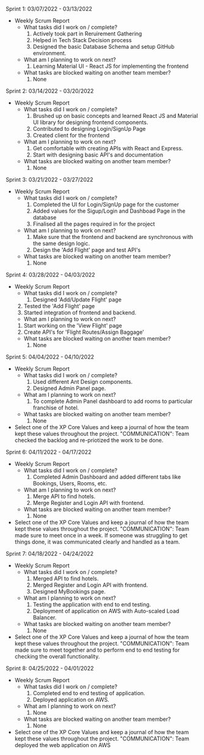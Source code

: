Sprint 1: 03/07/2022 - 03/13/2022
- Weekly Scrum Report
	- What tasks did I work on / complete?
		1. Actively took part in Reruirement Gathering
		2. Helped in Tech Stack Decision process
		3. Designed the basic Database Schema and setup GitHub environment.
	- What am I planning to work on next?
		1. Learning Material UI - React JS for implementing the frontend
	- What tasks are blocked waiting on another team member?
		1. None


Sprint 2: 03/14/2022 - 03/20/2022
- Weekly Scrum Report
	- What tasks did I work on / complete?
		1. Brushed up on basic concepts and learned React JS and Material UI library for designing frontend components.
		2. Contributed to designing Login/SignUp Page
		3. Created client for the frontend
	- What am I planning to work on next?
		1. Get comfortable with creating APIs with React and Express.
		2. Start with designing basic API's and documentation
	- What tasks are blocked waiting on another team member?
		1. None


Sprint 3: 03/21/2022 - 03/27/2022
- Weekly Scrum Report
	- What tasks did I work on / complete?
		1. Completed the UI for Login/SignUp page for the customer
		2. Added values for the Sigup/Login and Dashboad Page in the database
		3. Finalised all the pages required in for the project
	- What am I planning to work on next?
		1. Make sure that the frontend and backend are synchronous with the same design logic.
		2. Design the 'Add Flight' page and test API's
	- What tasks are blocked waiting on another team member?
		1. None
 

Sprint 4: 03/28/2022 - 04/03/2022
- Weekly Scrum Report
	- What tasks did I work on / complete?
		1. Designed 'Add/Update Flight' page
    2. Tested the 'Add Flight' page 
    3. Started integration of frontend and backend.
	- What am I planning to work on next?
    1. Start working on the 'View Flight' page
    2. Create API's for 'Flight Routes/Assign Baggage'
	- What tasks are blocked waiting on another team member?
		1. None



Sprint 5: 04/04/2022 - 04/10/2022
- Weekly Scrum Report
	- What tasks did I work on / complete?
		1. Used different Ant Design components.
        2. Designed Admin Panel page.
	- What am I planning to work on next?
		1. To complete Admin Panel dashboard to add rooms to particular franchise of hotel. 
	- What tasks are blocked waiting on another team member?
		1. None
- Select one of the XP Core Values and keep a journal of how the team kept these values throughout the project.
    "COMMUNICATION": Team checked the backlog and re-priotized the work to be done.


Sprint 6: 04/11/2022 - 04/17/2022
- Weekly Scrum Report
	- What tasks did I work on / complete?
		1. Completed Admin Dashboard and added different tabs like Bookings, Users, Rooms, etc.
	- What am I planning to work on next?
		1. Merge API to find hotels.	
		2. Merge Register and Login API with frontend.  
	- What tasks are blocked waiting on another team member?
		1. None
- Select one of the XP Core Values and keep a journal of how the team kept these values throughout the project.
    "COMMUNICATION": Team made sure to meet once in a week. If someone was struggling to get things done, it was communicated clearly and handled as a team.


Sprint 7: 04/18/2022 - 04/24/2022
- Weekly Scrum Report
	- What tasks did I work on / complete?
		1. Merged API to find hotels.
		2. Merged Register and Login API with frontend.
		3. Designed MyBookings page. 
	- What am I planning to work on next?
		1. Testing the application with end to end testing.
        2. Deployment of application on AWS with Auto-scaled Load Balancer.
	- What tasks are blocked waiting on another team member?
		1. None
- Select one of the XP Core Values and keep a journal of how the team kept these values throughout the project.
    "COMMUNICATION": Team made sure to meet together and to perform end to end testing for checking the overall functionality.


Sprint 8: 04/25/2022 - 04/01/2022
- Weekly Scrum Report
	- What tasks did I work on / complete?
		1. Completed end to end testing of application.
		2. Deployed application on AWS.
	- What am I planning to work on next?
		1. None
	- What tasks are blocked waiting on another team member?
		1. None
- Select one of the XP Core Values and keep a journal of how the team kept these values throughout the project.
    "COMMUNICATION": Team deployed the web application on AWS
